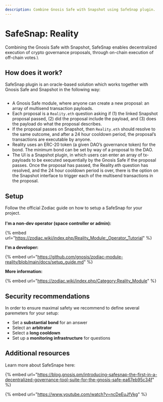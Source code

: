 ```yaml
---
description: Combine Gnosis Safe with Snapshot using SafeSnap plugin.
---
```


# SafeSnap: Reality

Combining the Gnosis Safe with Snapshot, SafeSnap enables decentralized execution of crypto governance proposals, through on-chain execution of off-chain votes.\


## How does it work? <a href="#e132" id="e132"></a>

SafeSnap plugin is an oracle-based solution which works together with Gnosis Safe and Snapshot in the following way:

<figure><img src="../../.gitbook/assets/image (133).png" alt=""><figcaption></figcaption></figure>

* A Gnosis Safe module, where anyone can create a new proposal: an array of multisend transaction payloads.
* Each proposal is a `Reality.eth` question asking if (1) the linked Snapshot proposal passed, (2) did the proposal include the payload, and (3) does the payload do what the proposal describes.
* If the proposal passes on Snapshot, then `Reality.eth` should resolve to the same outcome, and after a 24 hour cooldown period, the proposal’s transactions are executable by anyone.
* Reality uses an ERC-20 token (a given DAO’s governance token) for the bond. The minimum bond can be set by way of a proposal to the DAO.
* The UI is a Snapshot plugin, in which users can enter an array of tx-payloads to be executed sequentially by the Gnosis Safe if the proposal passes. Once the proposal has passed, the Reality.eth question has resolved, and the 24 hour cooldown period is over, there is the option on the Snapshot interface to trigger each of the multisend transactions in the proposal.

## Setup

Follow the official Zodiac guide on how to setup a SafeSnap for your project.\
\
**I'm a non-dev operator (space controller or admin):**

{% embed url="https://zodiac.wiki/index.php/Reality_Module:_Operator_Tutorial" %}

**I'm a developer:**

{% embed url="https://github.com/gnosis/zodiac-module-reality/blob/main/docs/setup_guide.md" %}

**More information:**

{% embed url="https://zodiac.wiki/index.php/Category:Reality_Module" %}

## Security recommendations

In order to ensure maximal safety we recommend to define several paremeters for your setup:

* Set a **substantial bond** for an answer
* Select an **arbitrator**
* Select a **long cooldown**
* Set up a **monitoring infrastructure** for questions

## Additional resources

Learn more about SafeSnape here:

{% embed url="https://blog.gnosis.pm/introducing-safesnap-the-first-in-a-decentralized-governance-tool-suite-for-the-gnosis-safe-ea67eb95c34f" %}

{% embed url="https://www.youtube.com/watch?v=ncDeEuJfVkg" %}

